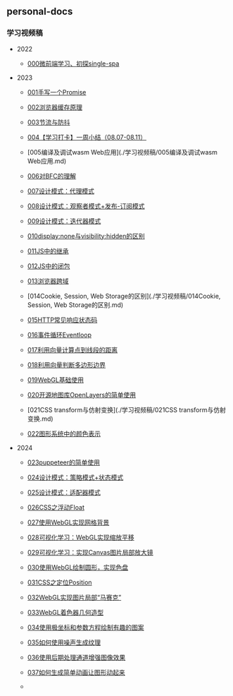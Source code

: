 ## personal-docs

### 学习视频稿

* 2022
  * [000微前端学习、初探single-spa](./学习视频稿/000微前端学习、初探single-spa.md)

* 2023
  * [001手写一个Promise](./学习视频稿/001手写一个Promise.md)

  * [002浏览器缓存原理](./学习视频稿/002浏览器缓存原理.md)

  * [003节流与防抖](./学习视频稿/003节流与防抖.md)

  * [004【学习打卡】一周小结（08.07-08.11）](./学习视频稿/004【学习打卡】一周小结（08.07-08.11）.md)

  * [005编译及调试wasm Web应用](./学习视频稿/005编译及调试wasm Web应用.md)

  * [006对BFC的理解](./学习视频稿/006对BFC的理解.md)

  * [007设计模式：代理模式](./学习视频稿/007设计模式：代理模式.md)

  * [008设计模式：观察者模式+发布-订阅模式](./学习视频稿/008设计模式：观察者模式+发布-订阅模式.md)

  * [009设计模式：迭代器模式](./学习视频稿/009设计模式：迭代器模式.md)

  * [010display:none与visibility:hidden的区别](./学习视频稿/010display:none与visibility:hidden的区别.md)

  * [011JS中的继承](./学习视频稿/011JS中的继承.md)

  * [012JS中的闭包](./学习视频稿/012JS中的闭包.md)

  * [013浏览器跨域](./学习视频稿/013浏览器跨域.md)

  * [014Cookie, Session, Web Storage的区别](./学习视频稿/014Cookie, Session, Web Storage的区别.md)

  * [015HTTP常见响应状态码](./学习视频稿/015HTTP常见响应状态码.md)

  * [016事件循环Eventloop](./学习视频稿/016事件循环Eventloop.md)

  * [017利用向量计算点到线段的距离](./学习视频稿/017利用向量计算点到线段的距离.md)

  * [018利用向量判断多边形边界](./学习视频稿/018利用向量判断多边形边界.md)

  * [019WebGL基础使用](./学习视频稿/019WebGL基础使用.md)

  * [020开源地图库OpenLayers的简单使用](./学习视频稿/020开源地图库OpenLayers的简单使用.md)

  * [021CSS transform与仿射变换](./学习视频稿/021CSS transform与仿射变换.md)

  * [022图形系统中的颜色表示](./学习视频稿/022图形系统中的颜色表示.md)

* 2024

  * [023puppeteer的简单使用](./学习视频稿/023puppeteer的简单使用.md)

  * [024设计模式：策略模式+状态模式](./学习视频稿/024设计模式：策略模式+状态模式.md)

  * [025设计模式：适配器模式](./学习视频稿/025设计模式：适配器模式.md)
  
  * [026CSS之浮动Float](./学习视频稿/026CSS之浮动Float.md)
  
  * [027使用WebGL实现网格背景](./学习视频稿/027使用WebGL实现网格背景.md)
  
  * [028可视化学习：WebGL实现缩放平移](./学习视频稿/028可视化学习：WebGL实现缩放平移.md)
  
  * [029可视化学习：实现Canvas图片局部放大镜](./学习视频稿/029可视化学习：实现Canvas图片局部放大镜.md)
  
  * [030使用WebGL绘制圆形，实现色盘](./学习视频稿/030使用WebGL绘制圆形，实现色盘.md)
  
  * [031CSS之定位Position](./学习视频稿/031CSS之定位Position.md)
  
  * [032WebGL实现图片局部“马赛克”](./学习视频稿/032WebGL实现图片局部“马赛克”.md)
  
  * [033WebGL着色器几何造型](./学习视频稿/033WebGL着色器几何造型.md)
  
  * [034使用极坐标和参数方程绘制有趣的图案](./学习视频稿/034使用极坐标和参数方程绘制有趣的图案.md)
  
  * [035如何使用噪声生成纹理](./学习视频稿/035如何使用噪声生成纹理.md)
  
  * [036使用后期处理通道增强图像效果](./学习视频稿/036使用后期处理通道增强图像效果.md)
  
  * [037如何生成简单动画让图形动起来](./学习视频稿/037如何生成简单动画让图形动起来.md)
  
  * 
  
    
